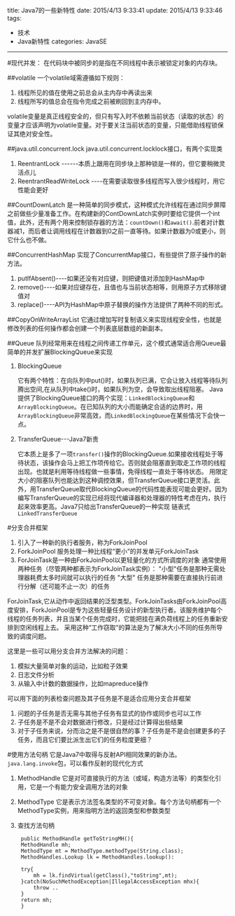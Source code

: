 title: Java7的一些新特性
date: 2015/4/13 9:33:41 
update: 2015/4/13 9:33:46 
tags:
- 技术
- Java新特性
categories: JavaSE
---
#现代并发：
在代码块中被同步的是指在不同线程中表示被锁定对象的内存块。

##volatile
一个volatile域需遵循如下规则：

1. 线程所见的值在使用之前总会从主内存中再读出来
2. 线程所写的值总会在指令完成之前被刷回到主内存中。

volatile变量是真正线程安全的，但只有写入时不依赖当前状态（读取的状态）的变量才应该声明为volatile变量。对于要关注当前状态的变量，只能借助线程锁保证其绝对安全性。

##java.util.concurrent.lock
java.util.concurrent.locklock接口，有两个实现类

1. ReentrantLock  ------本质上跟用在同步块上那种锁是一样的，但它要稍微灵活点儿
2. ReentrantReadWriteLock ----在需要读取很多线程而写入很少线程时，用它性能会更好

##CountDownLatch
是一种简单的同步模式，这种模式允许线程在通过同步屏障之前做些少量准备工作。在构建新的ContDownLatch实例时要给它提供一个int值，此外，还有两个用来控制锁存器的方法：`countDown()`和`await()`.前者对计数器减1，而后者让调用线程在计数器到0之前一直等待。如果计数器为0或更小，则它什么也不做。

##ConcurrentHashMap
实现了ConcurrentMap接口，有些提供了原子操作的新方法。

1. putIfAbsent()----如果还没有对应键，则把键值对添加到HashMap中
2. remove()----如果对应键存在，且值也与当前状态相等，则用原子方式移除键值对
3. replace()----API为HashMap中原子替换的操作方法提供了两种不同的形式。

##CopyOnWriteArrayList
它通过增加写时复制语义来实现线程安全性，也就是修改列表的任何操作都会创建一个列表底层数组的新副本。

##Queue
队列经常用来在线程之间传递工作单元，这个模式通常适合用Queue最简单的并发扩展BlockingQueue来实现

1. BlockingQueue

	它有两个特性：在向队列中put()时，如果队列已满，它会让放入线程等待队列腾出空间,在从队列中take()时，如果队列为空，会导致取出线程阻塞。
	Java提供了BlockingQueue接口的两个实现：`LinkedBlockingQueue`和`ArrayBlockingQueue`。在已知队列的大小而能确定合适的边界时，用`ArrayBlockingQueue`非常高效，而`LinkedBlockingQueue`在某些情况下会快一点。

2. TransferQueue---Java7新贵

	它本质上是多了一项`transfer()`操作的BlockingQueue.如果接收线程处于等待状态，该操作会马上把工作项传给它。否则就会阻塞直到取走工作项的线程出现。也就是利用等待线程做一些事情，免得线程一直处于等待状态。
	用限定大小的阻塞队列也能达到这种调控效果，但TransferQueue接口更灵活。此外，用TransferQueue取代BlockingQueue的代码性能表现可能会更好。因为编写TransferQueue的实现已经将现代编译器和处理器的特性考虑在内，执行起来效率更高。Java7只给出TransferQueue的一种实现 链表式 `LinkedTransferQueue`

#分支合并框架
1. 引入了一种新的执行者服务，称为ForkJoinPool
2. ForkJoinPool 服务处理一种比线程“更小”的并发单元ForkJoinTask
3. ForJoinTask是一种由ForkJoinPool以更轻量化的方式所调度的对象
通常使用两种任务（尽管两种都表示为ForkJoinTask实例）：
"小型"任务是那种无需处理器耗费太多时间就可以执行的任务
"大型" 任务是那种需要在直接执行前进行分解（还可能不止一次）的任务

ForJoinTask,它从动作中返回结果的泛型类型。ForkJoinTasks由ForkJoinPool高度安排，ForkJoinPool是专为这些轻量任务设计的新型执行者。该服务维护每个线程的任务列表，并且当某个任务完成时，它能把挂在满负荷线程上的任务重新安排到空闲线程上去。  采用这种“工作窃取”的算法是为了解决大小不同的任务所导致的调度问题。

这里是一些可以用分支合并方法解决的问题：

1. 模拟大量简单对象的运动，比如粒子效果
2. 日志文件分析
3. 从输入中计数的数据操作，比如mapreduce操作

可以用下面的列表检查问题及其子任务是不是适合应用分支合并框架

1. 问题的子任务是否无需与其他子任务有显式的协作或同步也可以工作
2. 子任务是不是不会对数据进行修改，只是经过计算得出些结果
3. 对于子任务来说，分而治之是不是很自然的事？子任务是不是会创建更多的子任务，而且它们要比派生出它们的任务粒度更细？

#使用方法句柄
它是Java7中取得与反射API相同效果的新办法。 `java.lang.invoke`包，可以看作反射的现代化方式

1. MethodHandle
它是对可直接执行的方法（或域，构造方法等）的类型化引用，它是一个有能力安全调用方法的对象
2. MethodType
它是表示方法签名类型的不可变对象。每个方法句柄都有一个MethodType实例，用来指明方法的返回类型和参数类型
3. 查找方法句柄
	 
		public MethodHandle getToStringMH(){
	    MethodHandle mh;
	    MethodType mt = MethodType.methodType(String.class);
	    MethodHandles.Lookup lk = MethodHandles.lookup():
	
	    try{
	        mh = lk.findVirtual(getClass(),"toString",mt);
	    }catch(NoSuchMethodException|IllegalAccessException mhx){
	        throw ..
	    }
	    return mh;
		}